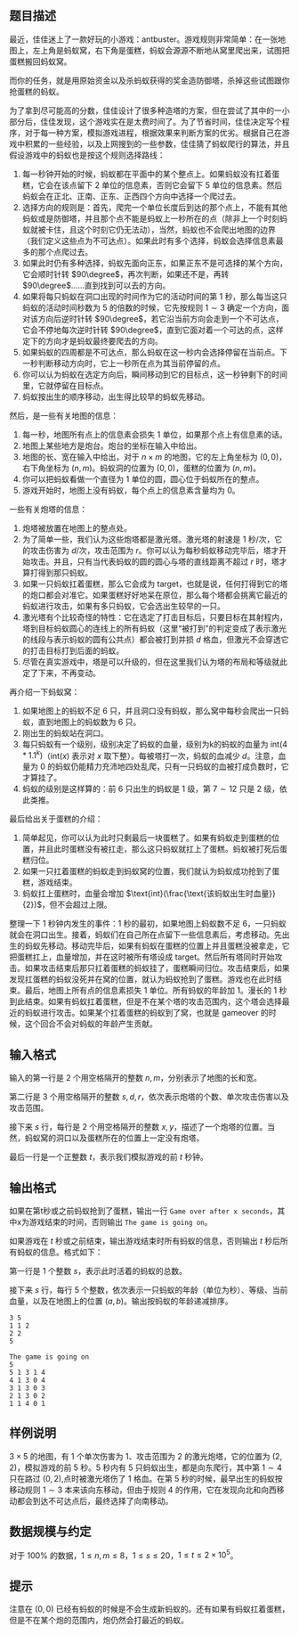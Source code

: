 ## 题目描述

最近，佳佳迷上了一款好玩的小游戏：antbuster。游戏规则非常简单：在一张地图上，左上角是蚂蚁窝，右下角是蛋糕，蚂蚁会源源不断地从窝里爬出来，试图把蛋糕搬回蚂蚁窝。

而你的任务，就是用原始资金以及杀蚂蚁获得的奖金造防御塔，杀掉这些试图跟你抢蛋糕的蚂蚁。

为了拿到尽可能高的分数，佳佳设计了很多种造塔的方案，但在尝试了其中的一小部分后，佳佳发现，这个游戏实在是太费时间了。为了节省时间，佳佳决定写个程序，对于每一种方案，模拟游戏进程，根据效果来判断方案的优劣。根据自己在游戏中积累的一些经验，以及上网搜到的一些参数，佳佳猜了蚂蚁爬行的算法，并且假设游戏中的蚂蚁也是按这个规则选择路线：

1. 每一秒钟开始的时候，蚂蚁都在平面中的某个整点上。如果蚂蚁没有扛着蛋糕，它会在该点留下 $2$ 单位的信息素，否则它会留下 $5$ 单位的信息素。然后蚂蚁会在正北、正南、正东、正西四个方向中选择一个爬过去。
2. 选择方向的规则是：首先，爬完一个单位长度后到达的那个点上，不能有其他蚂蚁或是防御塔，并且那个点不能是蚂蚁上一秒所在的点（除非上一个时刻蚂蚁就被卡住，且这个时刻它仍无法动），当然，蚂蚁也不会爬出地图的边界（我们定义这些点为不可达点）。如果此时有多个选择，蚂蚁会选择信息素最多的那个点爬过去。
3. 如果此时仍有多种选择，蚂蚁先面向正东，如果正东不是可选择的某个方向，它会顺时针转 $90\degree$，再次判断，如果还不是，再转 $90\degree$……直到找到可以去的方向。
4. 如果将每只蚂蚁在洞口出现的时间作为它的活动时间的第 $1$ 秒，那么每当这只蚂蚁的活动时间秒数为 $5$ 的倍数的时候，它先按规则 $1\sim 3$ 确定一个方向，面对该方向后逆时针转 $90\degree$，若它沿当前方向会走到一个不可达点，它会不停地每次逆时针转 $90\degree$，直到它面对着一个可达的点，这样定下的方向才是蚂蚁最终要爬去的方向。
5. 如果蚂蚁的四周都是不可达点，那么蚂蚁在这一秒内会选择停留在当前点。下一秒判断移动方向时，它上一秒所在点为其当前停留的点。
6. 你可以认为蚂蚁在选定方向后，瞬间移动到它的目标点，这一秒钟剩下的时间里，它就停留在目标点。
7. 蚂蚁按出生的顺序移动，出生得比较早的蚂蚁先移动。

然后，是一些有关地图的信息：

1. 每一秒，地图所有点上的信息素会损失 $1$ 单位，如果那个点上有信息素的话。
2. 地图上某些地方是炮台。炮台的坐标在输入中给出。
3. 地图的长、宽在输入中给出，对于 $n\times m$ 的地图，它的左上角坐标为 $(0,0)$，右下角坐标为  $(n,m)$。蚂蚁洞的位置为 $(0,0)$，蛋糕的位置为 $(n,m)$。
4. 你可以把蚂蚁看做一个直径为 $1$ 单位的圆，圆心位于蚂蚁所在的整点。
5. 游戏开始时，地图上没有蚂蚁，每个点上的信息素含量均为 $0$。

一些有关炮塔的信息：

1. 炮塔被放置在地图上的整点处。
2. 为了简单一些，我们认为这些炮塔都是激光塔。激光塔的射速是 $1$ 秒/次，它的攻击伤害为 $d$/次，攻击范围为 $r$。你可以认为每秒蚂蚁移动完毕后，塔才开始攻击。并且，只有当代表蚂蚁的圆的圆心与塔的直线距离不超过 $r$ 时，塔才算打得到那只蚂蚁。
3. 如果一只蚂蚁扛着蛋糕，那么它会成为 target，也就是说，任何打得到它的塔的炮口都会对准它。如果蛋糕好好地呆在原位，那么每个塔都会挑离它最近的蚂蚁进行攻击，如果有多只蚂蚁，它会选出生较早的一只。
4. 激光塔有个比较奇怪的特性：它在选定了打击目标后，只要目标在其射程内，塔到目标蚂蚁圆心的连线上的所有蚂蚁（这里“被打到”的判定变成了表示激光的线段与表示蚂蚁的圆有公共点）都会被打到并损 $d$ 格血，但激光不会穿透它的打击目标打到后面的蚂蚁。
5. 尽管在真实游戏中，塔是可以升级的，但在这里我们认为塔的布局和等级就此定了下来，不再变动。

再介绍一下蚂蚁窝：

1. 如果地图上的蚂蚁不足 $6$ 只，并且洞口没有蚂蚁，那么窝中每秒会爬出一只蚂蚁，直到地图上的蚂蚁数为 $6$ 只。
2. 刚出生的蚂蚁站在洞口。
3. 每只蚂蚁有一个级别，级别决定了蚂蚁的血量，级别为k的蚂蚁的血量为 $\text{int}(4*1.1^k)$（$\text{int}(x)$ 表示对 $x$ 取下整）。每被塔打一次，蚂蚁的血减少 $d$。注意，血量为 $0$ 的蚂蚁仍能精力充沛地四处乱爬，只有一只蚂蚁的血被打成负数时，它才算挂了。
4. 蚂蚁的级别是这样算的：前 $6$ 只出生的蚂蚁是 $1$ 级，第 $7\sim 12$ 只是 $2$ 级，依此类推。

最后给出关于蛋糕的介绍：

1. 简单起见，你可以认为此时只剩最后一块蛋糕了。如果有蚂蚁走到蛋糕的位置，并且此时蛋糕没有被扛走，那么这只蚂蚁就扛上了蛋糕。蚂蚁被打死后蛋糕归位。
2. 如果一只扛着蛋糕的蚂蚁走到蚂蚁窝的位置，我们就认为蚂蚁成功抢到了蛋糕，游戏结束。
3. 蚂蚁扛上蛋糕时，血量会增加 $\text{int}(\frac{\text{该蚂蚁出生时血量}}{2})$，但不会超过上限。

整理一下 $1$ 秒钟内发生的事件：$1$ 秒的最初，如果地图上蚂蚁数不足 $6$，一只蚂蚁就会在洞口出生。接着，蚂蚁们在自己所在点留下一些信息素后，考虑移动。先出生的蚂蚁先移动。移动完毕后，如果有蚂蚁在蛋糕的位置上并且蛋糕没被拿走，它把蛋糕扛上，血量增加，并在这时被所有塔设成 target。然后所有塔同时开始攻击。如果攻击结束后那只扛着蛋糕的蚂蚁挂了，蛋糕瞬间归位。攻击结束后，如果发现扛蛋糕的蚂蚁没死并在窝的位置，就认为蚂蚁抢到了蛋糕。游戏也在此时结束。最后，地图上所有点的信息素损失 $1$ 单位。所有蚂蚁的年龄加 $1$。漫长的 $1$ 秒到此结束。如果有蚂蚁扛着蛋糕，但是不在某个塔的攻击范围内，这个塔会选择最近的蚂蚁进行攻击。如果某个扛着蛋糕的蚂蚁到了窝，也就是 gameover 的时候，这个回合不会对蚂蚁的年龄产生贡献。

## 输入格式

输入的第一行是 $2$ 个用空格隔开的整数 $n,m$，分别表示了地图的长和宽。

第二行是 $3$ 个用空格隔开的整数 $s,d,r$，依次表示炮塔的个数、单次攻击伤害以及攻击范围。

接下来 $s$ 行，每行是 $2$ 个用空格隔开的整数 $x,y$，描述了一个炮塔的位置。当然，蚂蚁窝的洞口以及蛋糕所在的位置上一定没有炮塔。

最后一行是一个正整数 $t$，表示我们模拟游戏的前 $t$ 秒钟。

## 输出格式

如果在第t秒或之前蚂蚁抢到了蛋糕，输出一行 `Game over after x seconds`，其中x为游戏结束的时间，否则输出 `The game is going on`。

如果游戏在 $t$ 秒或之前结束，输出游戏结束时所有蚂蚁的信息，否则输出 $t$ 秒后所有蚂蚁的信息。格式如下：

第一行是 $1$ 个整数 $s$，表示此时活着的蚂蚁的总数。

接下来 $s$ 行，每行 $5$ 个整数，依次表示一只蚂蚁的年龄（单位为秒）、等级、当前血量，以及在地图上的位置 $(a,b)$。输出按蚂蚁的年龄递减排序。


```input1
3 5
1 1 2
2 2
5
```


```output1
The game is going on
5
5 1 3 1 4
4 1 3 0 4
3 1 3 0 3
2 1 3 0 2
1 1 4 0 1
```

## 样例说明

$3\times 5$ 的地图，有 $1$ 个单次伤害为 $1$、攻击范围为 $2$ 的激光炮塔，它的位置为 $(2,2)$，模拟游戏的前 $5$ 秒。$5$ 秒内有 $5$ 只蚂蚁出生，都是向东爬行，其中第 $1\sim 4$ 只在路过 $(0,2)$,点时被激光塔伤了 $1$ 格血。在第 $5$ 秒的时候，最早出生的蚂蚁按移动规则 $1\sim 3$ 本来该向东移动，但由于规则 $4$ 的作用，它在发现向北和向西移动都会到达不可达点后，最终选择了向南移动。

## 数据规模与约定

对于 $100\%$ 的数据，$1\le n,m\le 8$，$1\le s\le 20$，$1\le t \le 2\times 10^5$。

## 提示

注意在 $(0,0)$ 已经有蚂蚁的时候是不会生成新蚂蚁的。还有如果有蚂蚁扛着蛋糕，但是不在某个炮的范围内，炮仍然会打最近的蚂蚁。
